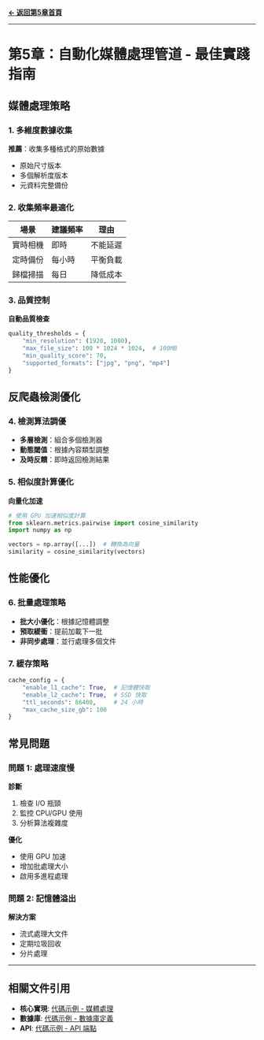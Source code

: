 **[← 返回第5章首頁](ch5-index.md)**

---

# 第5章：自動化媒體處理管道 - 最佳實踐指南

## 媒體處理策略

### 1. 多維度數據收集

**推薦**：收集多種格式的原始數據
- 原始尺寸版本
- 多個解析度版本
- 元資料完整備份

### 2. 收集頻率最適化

| 場景 | 建議頻率 | 理由 |
|------|---------|------|
| 實時相機 | 即時 | 不能延遲 |
| 定時備份 | 每小時 | 平衡負載 |
| 歸檔掃描 | 每日 | 降低成本 |

### 3. 品質控制

**自動品質檢查**
```python
quality_thresholds = {
    "min_resolution": (1920, 1080),
    "max_file_size": 100 * 1024 * 1024,  # 100MB
    "min_quality_score": 70,
    "supported_formats": ["jpg", "png", "mp4"]
}
```

## 反爬蟲檢測優化

### 4. 檢測算法調優

- **多層檢測**：組合多個檢測器
- **動態閾值**：根據內容類型調整
- **及時反饋**：即時返回檢測結果

### 5. 相似度計算優化

**向量化加速**
```python
# 使用 GPU 加速相似度計算
from sklearn.metrics.pairwise import cosine_similarity
import numpy as np

vectors = np.array([...])  # 轉換為向量
similarity = cosine_similarity(vectors)
```

## 性能優化

### 6. 批量處理策略

- **批大小優化**：根據記憶體調整
- **預取緩衝**：提前加載下一批
- **非同步處理**：並行處理多個文件

### 7. 緩存策略

```python
cache_config = {
    "enable_l1_cache": True,  # 記憶體快取
    "enable_l2_cache": True,  # SSD 快取
    "ttl_seconds": 86400,     # 24 小時
    "max_cache_size_gb": 100
}
```

## 常見問題

### 問題 1: 處理速度慢

**診斷**
1. 檢查 I/O 瓶頸
2. 監控 CPU/GPU 使用
3. 分析算法複雜度

**優化**
- 使用 GPU 加速
- 增加批處理大小
- 啟用多進程處理

### 問題 2: 記憶體溢出

**解決方案**
- 流式處理大文件
- 定期垃圾回收
- 分片處理

---

## 相關文件引用

- **核心實現**: [代碼示例 - 媒體處理](../ch5-code-examples/ch5-code-01-media-processor.md)
- **數據庫**: [代碼示例 - 數據庫定義](../ch5-code-examples/ch5-code-02-database-schema.md)
- **API**: [代碼示例 - API 端點](../ch5-code-examples/ch5-code-03-api-examples.md)
